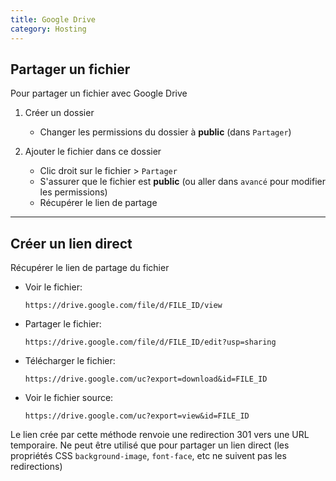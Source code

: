 ```yaml
---
title: Google Drive
category: Hosting
---
```


## Partager un fichier

Pour partager un fichier avec Google Drive
1. Créer un dossier
    * Changer les permissions du dossier à **public** (dans `Partager`)

2. Ajouter le fichier dans ce dossier
    * Clic droit sur le fichier > `Partager`
    * S'assurer que le fichier est **public** (ou aller dans `avancé` pour modifier les permissions)
    * Récupérer le lien de partage

---

## Créer un lien direct

Récupérer le lien de partage du fichier

* Voir le fichier:

  ```
  https://drive.google.com/file/d/FILE_ID/view
  ```

* Partager le fichier:

  ```
  https://drive.google.com/file/d/FILE_ID/edit?usp=sharing
  ```

* Télécharger le fichier:

  ```
  https://drive.google.com/uc?export=download&id=FILE_ID
  ```

* Voir le fichier source:

  ```
  https://drive.google.com/uc?export=view&id=FILE_ID
  ```

Le lien crée par cette méthode renvoie une redirection 301 vers une URL temporaire.
Ne peut être utilisé que pour partager un lien direct (les propriétés CSS `background-image`, `font-face`, etc ne suivent pas les redirections)
